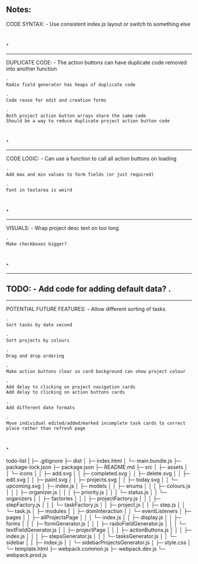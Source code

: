 Notes:
--------------------------------------------------------------------------
CODE SYNTAX:
    -
    Use consistent index.js layout or switch to something else

.
--------------------------------------------------------------------------
--------------------------------------------------------------------------
DUPLICATE CODE:
    -
    The action buttons can have duplicate code removed into another function

    -
    Radio field generator has heaps of duplicate code

    -
    Code reuse for edit and creation forms

    -
    Both project action button arrays share the same code
    Should be a way to reduce duplicate project action button code
.
--------------------------------------------------------------------------
--------------------------------------------------------------------------
CODE LOGIC:
    -
    Can use a function to call all action buttons on loading

    - 
    Add max and min values to form fields (or just required)

    -
    Font in textarea is weird
.
--------------------------------------------------------------------------
--------------------------------------------------------------------------
VISUALS:
    -
    Wrap project desc text on too long

    -
    Make checkboxes bigger?
.
--------------------------------------------------------------------------
--------------------------------------------------------------------------
TODO:
    -
    Add code for adding default data?
.
--------------------------------------------------------------------------
--------------------------------------------------------------------------
POTENTIAL FUTURE FEATURES:
    -
    Allow different sorting of tasks

    -
    Sort tasks by date second

    -
    Sort projects by colours

    -
    Drag and drop ordering

    -
    Make action buttons clear so card background can show project colour

    - 
    Add delay to clicking on project navigation cards
    Add delay to clicking on action buttons cards

    -
    Add different date formats

    -
    Move individual edited/added/marked incomplete task cards to correct place rather than refresh page
.
--------------------------------------------------------------------------

todo-list
|
├─ .gitignore
├─ dist
│  ├─ index.html
│  └─ main.bundle.js
├─ package-lock.json
├─ package.json
├─ README.md
├─ src
│  ├─ assets
│  │  └─ icons
│  │     ├─ add.svg
│  │     ├─ completed.svg
│  │     ├─ delete.svg
│  │     ├─ edit.svg
│  │     ├─ paint.svg
│  │     ├─ projects.svg
│  │     ├─ today.svg
│  │     └─ upcoming.svg
│  ├─ index.js
│  ├─ models
│  │  ├─ enums
│  │  │  ├─ colours.js
│  │  │  ├─ organizer.js
│  │  │  ├─ priority.js
│  │  │  └─ status.js
│  │  └─ organizers
│  │     ├─ factories
│  │     │  ├─ projectFactory.js
│  │     │  ├─ stepFactory.js
│  │     │  └─ taskFactory.js
│  │     ├─ project.js
│  │     ├─ step.js
│  │     └─ task.js
│  ├─ modules
│  │  ├─ domInteraction
│  │  └─ eventListeners
│  ├─ pages
│  │  ├─ allProjectsPage
│  │  │  └─ index.js
│  │  ├─ display.js
│  │  ├─ forms
│  │  │  ├─ formGenerator.js
│  │  │  ├─ radioFieldGenerator.js
│  │  │  └─ textFieldGenerator.js
│  │  ├─ projectPage
│  │  │  ├─ actionButtons.js
│  │  │  ├─ index.js
│  │  │  ├─ stepsGenerator.js
│  │  │  └─ tasksGenerator.js
│  │  └─ sidebar
│  │     ├─ index.js
│  │     └─ sidebarProjectsGenerator.js
│  ├─ style.css
│  └─ template.html
├─ webpack.common.js
├─ webpack.dev.js
└─ webpack.prod.js

```